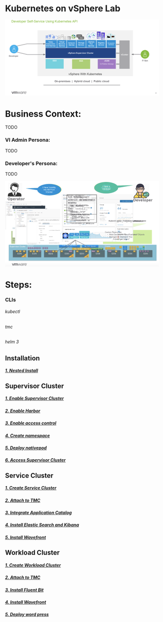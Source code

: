 # Kubernetes on vSphere Lab

![](./images/supervisor-cluster1.png)

# Business Context:
TODO

### VI Admin Persona:

TODO

### Developer's Persona:

TODO

![](./images/supervisor-cluster2.png)



# Steps:

### CLIs
###### kubectl
###### tmc
###### helm 3

## Installation

##### [1. Nested Install](./nestedInstall)

## Supervisor Cluster

##### [1. Enable Supervisor Cluster](./supervisorcluster/enablecluster)
##### [2. Enable Harbor](./supervisorcluster/enableharbor)
##### [3. Enable access control](./supervisorcluster/accesscontrol)
##### [4. Create namespace](./supervisorcluster/namespace)
##### [5. Deploy nativepod](./supervisorcluster/nativepod)
##### [6. Access Supervisor Cluster](./supervisorcluster/accesscluster)

## Service Cluster

##### [1. Create Service Cluster](./servicecluster/createservicecluster)
##### [2. Attach to TMC](./servicecluster/attachclustertotmc)
##### [3. Integrate Application Catalog](./servicecluster/integrateapplicationcatalog)
##### [4. Install Elastic Search and Kibana](./servicecluster/EK)
##### [5. Install Wavefront](./servicecluster/wavefront)

## Workload Cluster

##### [1. Create Workload Cluster](./workloadcluster/createworkloadcluster)
##### [2. Attach to TMC](./workloadcluster/attachclustertotmc)
##### [3. Install Fluent Bit](./workloadcluster/logging)
##### [4. Install Wavefront](./workloadcluster/wavefront)
##### [5. Deploy word press](./workloadcluster/deployworkloads)